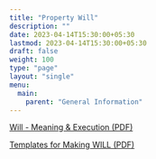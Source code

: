 ```yaml
---
title: "Property Will"
description: ""
date: 2023-04-14T15:30:00+05:30
lastmod: 2023-04-14T15:30:00+05:30
draft: false
weight: 100
type: "page"
layout: "single"
menu:
  main:
    parent: "General Information"
---
```


[Will - Meaning & Execution (PDF)](/pdf/general/35.%20Will%20-%20Meaning%20&%20Execution.pdf)

[Templates for Making WILL (PDF)](/pdf/general/36.%20Templates%20for%20Making%20WILL.pdf)
